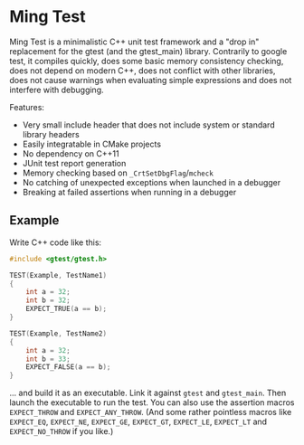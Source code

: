 
# Ming Test

Ming Test is a minimalistic C++ unit test framework and a "drop in" replacement for the gtest (and the gtest_main) library. Contrarily to google test, it compiles quickly, does some basic memory consistency checking, does not depend on modern C++, does not conflict with other libraries, does not cause warnings when evaluating simple expressions and does not interfere with debugging.

Features:
* Very small include header that does not include system or standard library headers
* Easily integratable in CMake projects
* No dependency on C++11
* JUnit test report generation
* Memory checking based on `_CrtSetDbgFlag`/`mcheck`
* No catching of unexpected exceptions when launched in a debugger
* Breaking at failed assertions when running in a debugger

## Example

Write C++ code like this:

```cpp
#include <gtest/gtest.h>

TEST(Example, TestName1)
{
    int a = 32;
    int b = 32;
    EXPECT_TRUE(a == b);
}

TEST(Example, TestName2)
{
    int a = 32;
    int b = 33;
    EXPECT_FALSE(a == b);
}
```

... and build it as an executable. Link it against `gtest` and `gtest_main`. Then launch the executable to run the test. You can also use the assertion macros `EXPECT_THROW` and `EXPECT_ANY_THROW`. (And some rather pointless macros like `EXPECT_EQ`, `EXPECT_NE`, `EXPECT_GE`, `EXPECT_GT`, `EXPECT_LE`, `EXPECT_LT` and `EXPECT_NO_THROW` if you like.)
